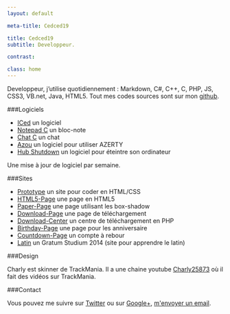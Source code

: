```yaml
---
layout: default

meta-title: Cedced19

title: Cedced19
subtitle: Developpeur.

contrast:

class: home
---
```


Developpeur, j’utilise quotidiennement : Markdown, C#, C++, C, PHP, JS, CSS3, VB.net, Java, HTML5.
Tout mes codes sources sont sur mon [github](https://github.com/cedced19/).

###Logiciels

* [ICed](http://cedced19.github.io/iced/) un logiciel  
* [Notepad C](http://cedced19.github.io/notepad/) un bloc-note  
* [Chat C](http://cedced19.github.io/chat/) un chat    
* [Azou](http://cedced19.github.io/azou/) un logiciel pour utiliser AZERTY   
* [Hub Shutdown](http://cedced19.github.io/hubshutdown/) un logiciel pour éteintre son ordinateur 

Une mise à jour de logiciel par semaine.

###Sites

* [Prototype](http://cedced19.github.io/proto/) un site pour coder en HTML/CSS               
* [HTML5-Page](http://cedced19.github.io/demo/html5-page/) une page en HTML5               
* [Paper-Page](http://cedced19.github.io/demo/paper-page/) une page utilisant les box-shadow   
* [Download-Page](http://cedced19.github.io/demo/download-page/) une page de téléchargement              
* [Download-Center](https://github.com/cedced19/Download-Center/) un centre de téléchargement en PHP          
* [Birthday-Page](http://cedced19.github.io/demo/birthday-page/) une page pour les anniversaire            
* [Countdown-Page](http://cedced19.github.io/demo/countdown-page/) un compte à rebour           
* [Latin](http://cedced19.github.io/latin/) un Gratum Studium 2014 (site pour apprendre le latin)         

###Design

Charly est skinner de TrackMania. Il a une chaine youtube [Charly25873](https://www.youtube.com/channel/UCOmStS_lSNYu9iudht0mrwQ) où il fait des vidéos sur TrackMania.

###Contact

Vous pouvez me suivre sur [Twitter](https://twitter.com/cedced19) ou sur [Google+](https://plus.google.com/u/0/b/104855167193751168501/104855167193751168501/posts), [m'envoyer un email](mailto:cedced19@gmail.com).

